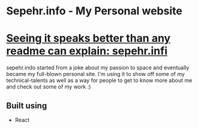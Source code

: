 # Sepehr.info - My Personal website

# [Seeing it speaks better than any readme can explain: sepehr.infi](https://sepehr.info/)


sepehr.indo started from a joke about my passion to space and eventually became my full-blown personal site. I'm using it to show off some of my technical-talents as well as a way for people to get to know more about me and check out some of my work :)

## Built using
- React
